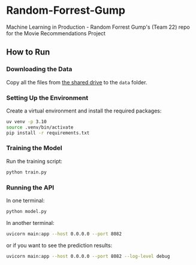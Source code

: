 # Random-Forrest-Gump
Machine Learning in Production - Random Forrest Gump's (Team 22) repo for the Movie Recommendations Project

## How to Run

### Downloading the Data
Copy all the files from [the shared drive](https://drive.google.com/drive/folders/1Nie7EmPBg6DZPrO2nJaxMPY7rkQE2dQQ?usp=drive_link) to the `data` folder.

### Setting Up the Environment
Create a virtual environment and install the required packages:
```bash
uv venv -p 3.10
source .venv/bin/activate
pip install -r requirements.txt
```

### Training the Model
Run the training script:
```bash
python train.py
```

### Running the API
In one terminal:
```bash
python model.py
```

In another terminal:
```bash
uvicorn main:app --host 0.0.0.0 --port 8082
```
or if you want to see the prediction results:
```bash
uvicorn main:app --host 0.0.0.0 --port 8082 --log-level debug
```